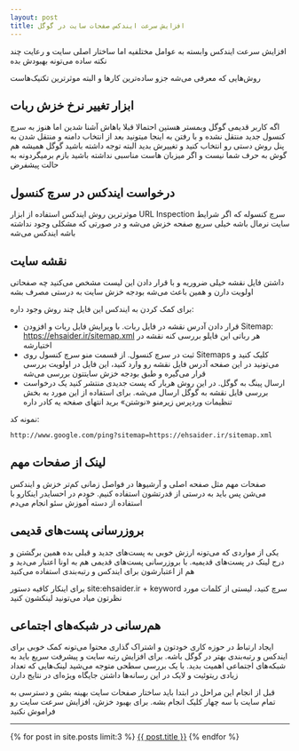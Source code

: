 ```yaml
---
layout: post
title: افزایش سرعت ایندکس صفحات سایت در گوگل
---
```


افزایش سرعت ایندکس وابسته به عوامل مختلفیه اما ساختار اصلی سایت و رعایت چند نکته ساده می‌تونه بهبودش بده

روش‌هایی که معرفی می‌شه جزو ساده‌ترین کارها و البته موثرترین تکنیک‌هاست

## ابزار تغییر نرخ خزش ربات

اگه کاربر قدیمی گوگل وبمستر هستین احتمالا قبلا باهاش آشنا شدین اما هنوز به سرچ کنسول جدید منتقل نشده و با رفتن به اینجا میتونید بعد از انتخاب دامنه و منتقل شدن به پنل روش دستی رو انتخاب کنید و تغییرش بدید البته توجه داشته باشید گوگل همیشه هم گوش به حرف شما نیست و اگر میزبان هاست مناسبی نداشته باشید بازم برمیگردونه به حالت پیشفرض

## درخواست ایندکس در سرچ کنسول

موثرترین روش ایندکس استفاده از ابزار URL Inspection سرچ کنسوله که اگر شرایط سایت نرمال باشه خیلی سریع صفحه خزش می‌شه و در صورتی که مشکلی وجود نداشته باشه ایندکس می‌شه

## نقشه سایت

داشتن فایل نقشه خیلی ضروریه و با قرار دادن این لیست مشخص می‌کنید چه صفحاتی اولویت دارن و همین باعث می‌شه بودجه خزش سایت به درستی مصرف بشه

برای کمک کردن به ایندکس این فایل چند روش وجود داره:

- قرار دادن آدرس نقشه در فایل ربات. با ویرایش فایل ربات و افزودن Sitemap: https://ehsaider.ir/sitemap.xml هر رباتی این فایلو بررسی کنه نقشه در اختیارشه
- ثبت در سرچ کنسول. از قسمت منو سرچ کنسول روی Sitemaps کلیک کنید و می‌تونید در این صفحه آدرس فایل نقشه رو وارد کنید، این فایل در اولویت بررسی قرار می‌گیره و طبق بودجه خزش سایتتون بررسی می‌شه
- ارسال پینگ به گوگل. در این روش هربار که پست جدیدی منتشر کنید یک درخواست بررسی فایل نقشه به گوگل ارسال می‌شه. برای استفاده از این مورد به بخش تنظیمات وردپرس زیرمنو «نوشتن» برید انتهای صفحه یه کادر داره

نمونه کد:

```
http://www.google.com/ping?sitemap=https://ehsaider.ir/sitemap.xml
```

## لینک از صفحات مهم

صفحات مهم مثل صفحه اصلی و آرشیوها در فواصل زمانی کم‌تر خزش و ایندکس می‌شن پس باید به درستی از قدرتشون استفاده کنیم. خودم در احسایدر اینکارو با استفاده از دسته آموزش سئو انجام می‌دم

## بروزرسانی پست‌های قدیمی

یکی از مواردی که می‌تونه ارزش خوبی به پست‌های جدید و قبلی بده همین برگشتن و درج لینک در پست‌های قدیمیه. با بروزرسانی پست‌های قدیمی هم به اونا اعتبار می‌دید و هم از اعتبارشون برای ایندکس و رتبه‌بندی استفاده می‌کنید

برای اینکار کافیه دستور site:ehsaider.ir + keyword سرچ کنید، لیستی از کلمات مورد نظرتون میاد می‌تونید لینکشون کنید

## هم‌رسانی در شبکه‌های اجتماعی

ایجاد ارتباط در حوزه کاری خودتون و اشتراک گذاری محتوا می‌تونه کمک خوبی برای ایندکس و رتبه‌بندی بهتر در گوگل باشه. برای افزایش رتبه سایت و پیشرفت سریع باید به شبکه‌های اجتماعی اهمیت بدید. با یک بررسی سطحی متوجه می‌شید لینک‌هایی که تعداد زیادی ریتوئیت و لایک در این رسانه‌ها داشتن جایگاه ویژه‌ای در نتایج دارن

قبل از انجام این مراحل در ابتدا باید ساختار صفحات سایت بهینه بشن و دسترسی به تمام سایت با سه چهار کلیک انجام بشه. برای بهبود خزش، افزایش سرعت سایت رو فراموش نکنید

***
{% for post in site.posts limit:3 %}
<a href="{{ site.url }}{{ post.url }}">{{ post.title }}</a>
{% endfor %}
